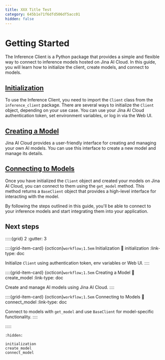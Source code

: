 ```yaml
---
title: XXX Title Test
category: 645b1e71f6dfd506df5acc01
hidden: false
---
```


# Getting Started

The Inference Client is a Python package that provides a simple and flexible way to connect to inference models hosted on Jina AI Cloud. 
In this guide, you will learn how to initialize the client, create models, and connect to models.

## [Initialization](initialization)

To use the Inference Client, you need to import the `Client` class from the `inference_client` package. 
There are several ways to initialize the `Client` object, depending on your use case. 
You can use your Jina AI Cloud authentication token, set environment variables, or log in via the Web UI.

## [Creating a Model](create_model)
Jina AI Cloud provides a user-friendly interface for creating and managing your own AI models. 
You can use this interface to create a new model and manage its details.

## [Connecting to Models](connect_model)
Once you have initialized the `Client` object and created your models on Jina AI Cloud, you can connect to them using the `get_model` method. 
This method returns a `BaseClient` object that provides a high-level interface for interacting with the model. 

By following the steps outlined in this guide, you'll be able to connect to your inference models and start integrating them into your application.

## Next steps

:::::{grid} 2
:gutter: 3

::::{grid-item-card} {octicon}`workflow;1.5em` Initialization
:link: initialization
:link-type: doc

Initialize `Client` using authentication token, env variables or Web UI.
::::

::::{grid-item-card} {octicon}`workflow;1.5em` Creating a Model
:link: create_model
:link-type: doc

Create and manage AI models using Jina AI Cloud.
::::

::::{grid-item-card} {octicon}`workflow;1.5em` Connecting to Models
:link: connect_model
:link-type: doc

Connect to models with `get_model` and use `BaseClient` for model-specific functionality.
::::

:::::


```{toctree}
:hidden:

initialization
create_model
connect_model
```

